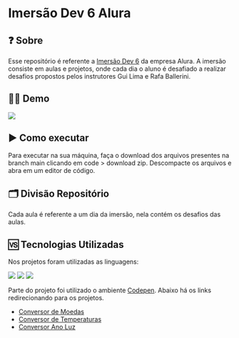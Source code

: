 # Imersão Dev 6 Alura


## ❓ Sobre

Esse repositório é referente a [Imersão Dev 6](https://imersao.dev/) da empresa Alura. A imersão consiste em aulas e projetos, onde cada dia o aluno é desafiado a realizar desafios propostos pelos instrutores Gui Lima e Rafa Ballerini. 

## 👩‍💻 Demo

![](https://i.imgur.com/mJaXuWr.gif)


## ▶️ Como executar


Para executar na sua máquina, faça o download dos arquivos presentes na branch main clicando em code > download zip. 
Descompacte os arquivos e abra em um editor de código.

## 🗂️ Divisão Repositório

Cada aula é referente a um dia da imersão, nela contém os desafios das aulas. 

## 󠀾🆚 Tecnologias Utilizadas

Nos projetos foram utilizadas as linguagens:

![](https://img.shields.io/badge/HTML5-E34F26?style=for-the-badge&logo=html5&logoColor=white)
![](https://img.shields.io/badge/JavaScript-323330?style=for-the-badge&logo=javascript&logoColor=F7DF1E)
![](https://img.shields.io/badge/CSS-239120?&style=for-the-badge&logo=css3&logoColor=white)

Parte do projeto foi utilizado o ambiente [Codepen](https://codepen.io/). Abaixo há os links redirecionando para os projetos.

* [Conversor de Moedas](https://codepen.io/Monaliisa/pen/jOpvypr)
* [Conversor de Temperaturas](https://codepen.io/Monaliisa/pen/OJwBmgx)
* [Conversor Ano Luz](https://codepen.io/Monaliisa/pen/PoByJxQ)
